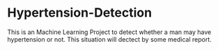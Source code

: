 # Hypertension-Detection
This is an Machine Learning Project to detect whether a man may have hypertension or not. This situation will dectect by some medical report.

